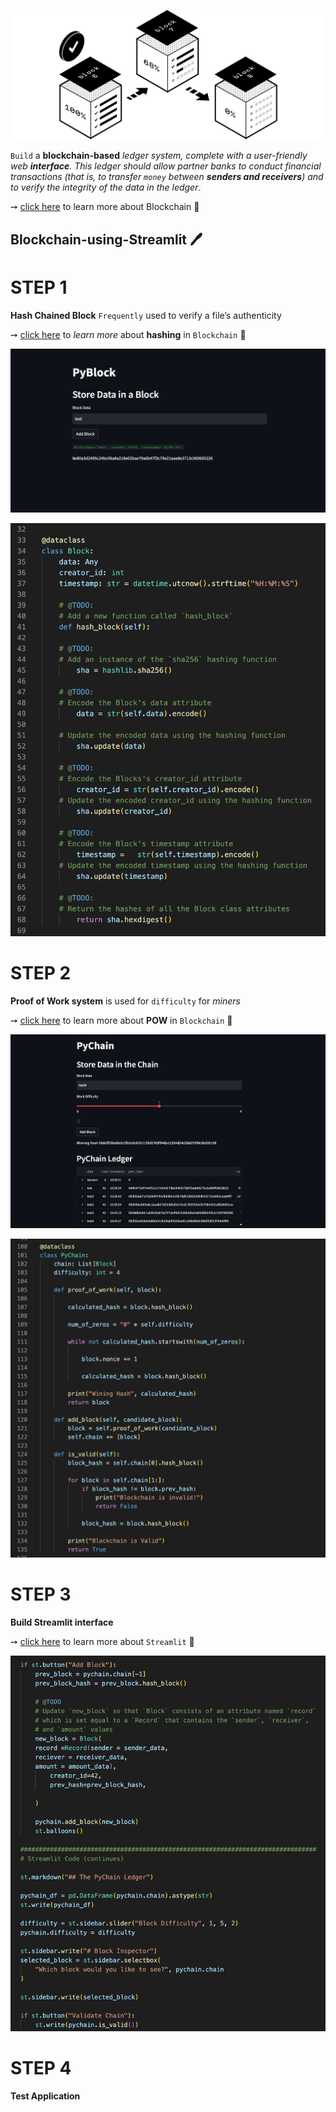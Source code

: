 ![](pics/cover.png)

`Build` a **blockchain-based** *ledger system, complete with a user-friendly web **interface**. This ledger should allow partner banks to conduct financial transactions (that is, to transfer ``money`` between **senders and receivers**) and to verify the integrity of the data in the ledger*.
 
➙ [click here](https://www.ledger.com/academy/blockchain/what-is-blockchain) to learn more about Blockchain 🤯 



 ## Blockchain-using-Streamlit 🖊
  
  # STEP 1

**Hash Chained Block** `Frequently` used to verify a file’s authenticity 

➙ [click here](https://hackernoon.com/wtf-is-hashing-in-blockchains-z6f836i1) to *learn more*  about **hashing** in `Blockchain` 🤯 

![](pics/hashblk.png)


![](pics/hash.png)

  # STEP 2
 
 **Proof of Work system** is used for `difficulty` for *miners* 

 ➙ [click here](https://www.investopedia.com/terms/p/proof-work.asp) to learn more about **POW** in `Blockchain` 🤯 



 ![](pics/powlit.png)


 ![](pics/pow.png)

   # STEP 3

   **Build Streamlit interface**

   ➙ [click here](https://docs.streamlit.io/library/get-started/create-an-app) to learn more about `Streamlit` 🤯 

![](pics/interface.png)

   # STEP 4

   **Test Application**

     

    
